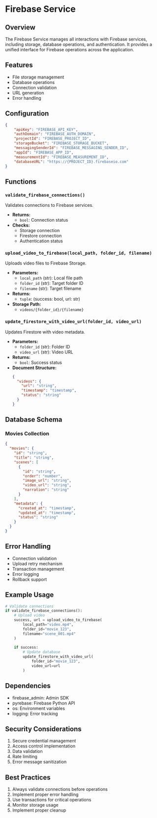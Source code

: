 # Firebase Service

## Overview
The Firebase Service manages all interactions with Firebase services, including storage, database operations, and authentication. It provides a unified interface for Firebase operations across the application.

## Features
- File storage management
- Database operations
- Connection validation
- URL generation
- Error handling

## Configuration
```json
{
    "apiKey": "FIREBASE_API_KEY",
    "authDomain": "FIREBASE_AUTH_DOMAIN",
    "projectId": "FIREBASE_PROJECT_ID",
    "storageBucket": "FIREBASE_STORAGE_BUCKET",
    "messagingSenderId": "FIREBASE_MESSAGING_SENDER_ID",
    "appId": "FIREBASE_APP_ID",
    "measurementId": "FIREBASE_MEASUREMENT_ID",
    "databaseURL": "https://{PROJECT_ID}.firebaseio.com"
}
```

## Functions

### `validate_firebase_connections()`
Validates connections to Firebase services.
- **Returns:**
  - `bool`: Connection status
- **Checks:**
  - Storage connection
  - Firestore connection
  - Authentication status

### `upload_video_to_firebase(local_path, folder_id, filename)`
Uploads video files to Firebase Storage.
- **Parameters:**
  - `local_path` (str): Local file path
  - `folder_id` (str): Target folder ID
  - `filename` (str): Target filename
- **Returns:**
  - `tuple`: (success: bool, url: str)
- **Storage Path:**
  - `videos/{folder_id}/{filename}`

### `update_firestore_with_video_url(folder_id, video_url)`
Updates Firestore with video metadata.
- **Parameters:**
  - `folder_id` (str): Folder ID
  - `video_url` (str): Video URL
- **Returns:**
  - `bool`: Success status
- **Document Structure:**
  ```json
  {
    "videos": {
      "url": "string",
      "timestamp": "timestamp",
      "status": "string"
    }
  }
  ```

## Database Schema

### Movies Collection
```json
{
  "movies": {
    "id": "string",
    "title": "string",
    "scenes": [
      {
        "id": "string",
        "order": "number",
        "image_url": "string",
        "video_url": "string",
        "narration": "string"
      }
    ],
    "metadata": {
      "created_at": "timestamp",
      "updated_at": "timestamp",
      "status": "string"
    }
  }
}
```

## Error Handling
- Connection validation
- Upload retry mechanism
- Transaction management
- Error logging
- Rollback support

## Example Usage
```python
# Validate connections
if validate_firebase_connections():
    # Upload video
    success, url = upload_video_to_firebase(
        local_path="video.mp4",
        folder_id="movie_123",
        filename="scene_001.mp4"
    )
    
    if success:
        # Update database
        update_firestore_with_video_url(
            folder_id="movie_123",
            video_url=url
        )
```

## Dependencies
- firebase_admin: Admin SDK
- pyrebase: Firebase Python API
- os: Environment variables
- logging: Error tracking

## Security Considerations
1. Secure credential management
2. Access control implementation
3. Data validation
4. Rate limiting
5. Error message sanitization

## Best Practices
1. Always validate connections before operations
2. Implement proper error handling
3. Use transactions for critical operations
4. Monitor storage usage
5. Implement proper cleanup 